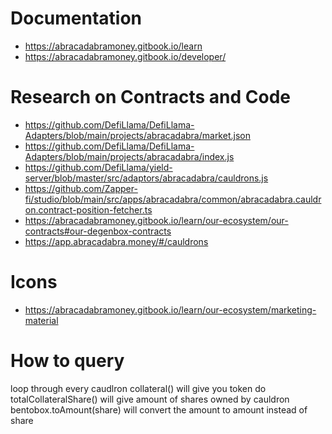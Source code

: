 # Documentation

- <https://abracadabramoney.gitbook.io/learn>
- <https://abracadabramoney.gitbook.io/developer/>


# Research on Contracts and Code

- <https://github.com/DefiLlama/DefiLlama-Adapters/blob/main/projects/abracadabra/market.json>
- <https://github.com/DefiLlama/DefiLlama-Adapters/blob/main/projects/abracadabra/index.js>
- <https://github.com/DefiLlama/yield-server/blob/master/src/adaptors/abracadabra/cauldrons.js>
- <https://github.com/Zapper-fi/studio/blob/main/src/apps/abracadabra/common/abracadabra.cauldron.contract-position-fetcher.ts>
- <https://abracadabramoney.gitbook.io/learn/our-ecosystem/our-contracts#our-degenbox-contracts>
- <https://app.abracadabra.money/#/cauldrons>

# Icons

- <https://abracadabramoney.gitbook.io/learn/our-ecosystem/marketing-material>

# How to query

loop through every caudlron
collateral() will give you token
do totalCollateralShare() will give amount of shares owned by cauldron
bentobox.toAmount(share) will convert the amount to amount instead of share
